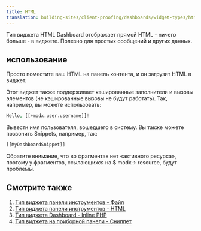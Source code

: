 ```yaml
---
title: HTML
translation: building-sites/client-proofing/dashboards/widget-types/html
---
```


Тип виджета HTML Dashboard отображает прямой HTML - ничего больше - в виджете. Полезно для простых сообщений и других данных.

## использование

Просто поместите ваш HTML на панель контента, и он загрузит HTML в виджет.

Этот виджет также поддерживает кэшированные заполнители и вызовы элементов (не кэшированные вызовы не будут работать). Так, например, вы можете использовать:

```php
Hello, [[+modx.user.username]]!
```

Вывести имя пользователя, вошедшего в систему. Вы также можете позвонить Snippets, например, так:

```php
[[MyDashboardSnippet]]
```

Обратите внимание, что во фрагментах нет «активного ресурса», поэтому у фрагментов, ссылающихся на $ modx-> resource, будут проблемы.

## Смотрите также

1. [Тип виджета панели инструментов - Файл](building-sites/client-proofing/dashboards/widget-types/file)
2. [Тип виджета панели инструментов - HTML](building-sites/client-proofing/dashboards/widget-types/html)
3. [Тип виджета Dashboard - Inline PHP](building-sites/client-proofing/dashboards/widget-types/inline-php)
4. [Тип виджета на приборной панели - Сниппет](building-sites/client-proofing/dashboards/widget-types/snippet)
